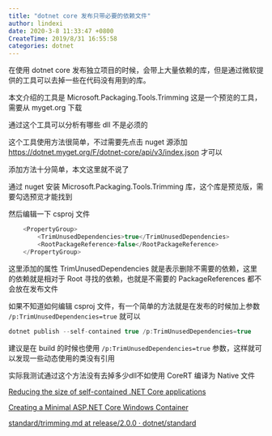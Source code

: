 ```yaml
---
title: "dotnet core 发布只带必要的依赖文件"
author: lindexi
date: 2020-3-8 11:33:47 +0800
CreateTime: 2019/8/31 16:55:58
categories: dotnet
---
```


在使用 dotnet core 发布独立项目的时候，会带上大量依赖的库，但是通过微软提供的工具可以去掉一些在代码没有用到的库。

<!--more-->


<!-- CreateTime:2019/8/31 16:55:58 -->


本文介绍的工具是 Microsoft.Packaging.Tools.Trimming 这是一个预览的工具，需要从 myget.org 下载

通过这个工具可以分析有哪些 dll 不是必须的

这个工具使用方法很简单，不过需要先点击 nuget 源添加 https://dotnet.myget.org/F/dotnet-core/api/v3/index.json 才可以

添加方法十分简单，本文这里就不说了

通过 nuget 安装 Microsoft.Packaging.Tools.Trimming 库，这个库是预览版，需要勾选预览才能找到

然后编辑一下 csproj 文件

```csharp
    <PropertyGroup>
        <TrimUnusedDependencies>true</TrimUnusedDependencies>
        <RootPackageReference>false</RootPackageReference>
    </PropertyGroup>
```

这里添加的属性 TrimUnusedDependencies 就是表示删除不需要的依赖，这里的依赖就是相对于 Root 寻找的依赖，也就是不需要的 PackageReferences 都不会放在发布文件

如果不知道如何编辑 csproj 文件，有一个简单的方法就是在发布的时候加上参数 `/p:TrimUnusedDependencies=true` 就可以

```csharp
dotnet publish --self-contained true /p:TrimUnusedDependencies=true
```

建议是在 build 的时候也使用 `/p:TrimUnusedDependencies=true` 参数，这样就可以发现一些动态使用的类没有引用

实际我测试通过这个方法没有去掉多少dll不如使用 CoreRT 编译为 Native 文件

[Reducing the size of self-contained .NET Core applications](https://ianqvist.blogspot.com/2018/01/reducing-size-of-self-contained-net.html?tdsourcetag=s_pctim_aiomsg )

[Creating a Minimal ASP.NET Core Windows Container](https://blogs.msdn.microsoft.com/webdev/2017/11/09/creating-a-minimal-asp-net-core-windows-container/ )

[standard/trimming.md at release/2.0.0 · dotnet/standard](https://github.com/dotnet/standard/blob/release/2.0.0/Microsoft.Packaging.Tools.Trimming/docs/trimming.md )

